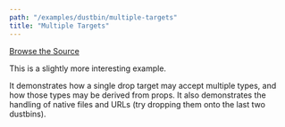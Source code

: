 ```yaml
---
path: "/examples/dustbin/multiple-targets"
title: "Multiple Targets"
---
```

[Browse the Source](href="https://github.com/react-dnd/react-dnd/tree/master/packages/documentation-examples/src/01%20Dustbin/Multiple%20Targets)
							

This is a slightly more interesting example.
				
It demonstrates how a single drop target may accept multiple types,
and how those types may be derived from props. It also demonstrates
the handling of native files and URLs (try dropping them onto the last
two dustbins).

<dustbin-multiple-targets></dustbin-multiple-targets>